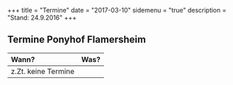 +++
title = "Termine" 
date = "2017-03-10" 
sidemenu = "true" 
description = "Stand: 24.9.2016"
+++

## Termine Ponyhof Flamersheim

Wann?                           | Was?
:------------------------------ | :--------------------------------------------------
 | z.Zt. keine Termine

